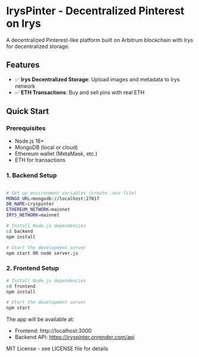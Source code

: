 # IrysPinter - Decentralized Pinterest on Irys

A decentralized Pinterest-like platform built on Arbitrum blockchain with Irys for decentralized storage.

## Features

- ✅ **Irys Decentralized Storage**: Upload images and metadata to Irys network
- ✅ **ETH Transactions**: Buy and sell pins with real ETH

## Quick Start

### Prerequisites
- Node.js 16+
- MongoDB (local or cloud)
- Ethereum wallet (MetaMask, etc.)
- ETH for transactions

### 1. Backend Setup

```bash

# Set up environment variables (create .env file)
MONGO_URL=mongodb://localhost:27017
DB_NAME=iryspinter
ETHEREUM_NETWORK=mainnet
IRYS_NETWORK=mainnet

# Install Node.js dependencies
cd backend
npm install

# Start the development server
npm start OR node server.js
```

### 2. Frontend Setup

```bash
# Install Node.js dependencies
cd frontend
npm install

# Start the development server
npm start
```

The app will be available at:
- Frontend: http://localhost:3000
- Backend API: https://iryspinter.onrender.com/api


MIT License - see LICENSE file for details
